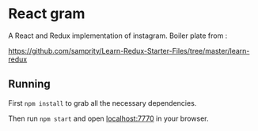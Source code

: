 # React gram

A React and Redux implementation of instagram.
Boiler plate from : 

https://github.com/samprity/Learn-Redux-Starter-Files/tree/master/learn-redux

## Running

First `npm install` to grab all the necessary dependencies. 

Then run `npm start` and open <localhost:7770> in your browser.

